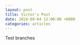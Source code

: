 ```yaml
---
layout: post
title: Victor's Post
date: 2024-09-04 12:00:00 +0000
categories: articles
---
```

Test branches
